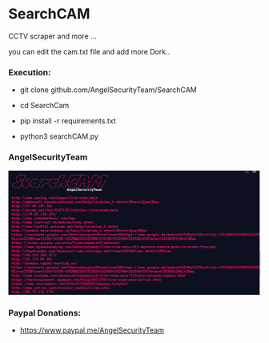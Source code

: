 # SearchCAM

CCTV scraper and more ...

you can edit the cam.txt file and add more Dork..
 
<h3> Execution: </h3>

* git clone github.com/AngelSecurityTeam/SearchCAM

* cd SearchCam

* pip install -r requirements.txt

* python3 searchCAM.py


<h3>AngelSecurityTeam</h3>

<img src="https://github.com/AngelSecurityTeam/SearchCAM/blob/main/cap.jpg">

<h3> Paypal Donations: </h3>

* https://www.paypal.me/AngelSecurityTeam
